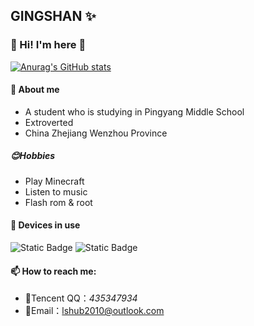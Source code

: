 ## GINGSHAN ✨
### 🎉 Hi! I'm here 👋
[![Anurag's GitHub stats](https://github-readme-stats.vercel.app/api?username=lshub2010&show_icons=true&theme=radical)](https://github.com/lshub2010)
#### 🍭 About me 
- A student who is studying in Pingyang Middle School
- Extroverted
- China Zhejiang Wenzhou Province
##### 😊Hobbies
- Play Minecraft
- Listen to music
- Flash rom & root
#### 📱 Devices in use
   ![Static Badge](https://img.shields.io/badge/Redmi%2010%202022%20-%20?logo=xiaomi&labelColor=white&color=orange&link=https%3A%2F%2Fwww.mi.com%2Fglobal%2Fproduct%2Fredmi-10-2022%2Fspecs)
   ![Static Badge](https://img.shields.io/badge/iPhone%208-%20?logo=apple&logoColor=black&labelColor=white&link=apple.com)

#### 📫 How to reach me: 
- 🐧Tencent QQ：*435347934*
- 📧Email：lshub2010@outlook.com
<!--
**lshub2010/lshub2010** is a ✨ _special_ ✨ repository because its `README.md` (this file) appears on your GitHub profile.

Here are some ideas to get you started:

- 🔭 I’m currently working on ...
- 🌱 I’m currently learning ...
- 👯 I’m looking to collaborate on ...
- 🤔 I’m looking for help with ...
- 💬 Ask me about ...
- 📫 How to reach me: ...
- 😄 Pronouns: ...
- ⚡ Fun fact: ...
-->
